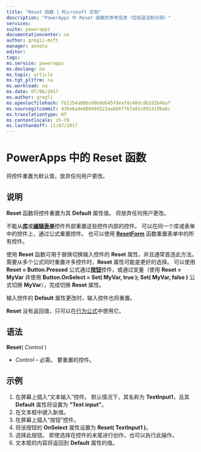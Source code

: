 ```yaml
---
title: "Reset 函数 | Microsoft 文档"
description: "PowerApps 中 Reset 函数的参考信息（包括语法和示例）"
services: 
suite: powerapps
documentationcenter: na
author: gregli-msft
manager: anneta
editor: 
tags: 
ms.service: powerapps
ms.devlang: na
ms.topic: article
ms.tgt_pltfrm: na
ms.workload: na
ms.date: 07/06/2017
ms.author: gregli
ms.openlocfilehash: fb1154a80bc60b8d645fdeef8c40dcdb2d2b4baf
ms.sourcegitcommit: 43be6a4e08849d522aabb6f767a81c092419babc
ms.translationtype: HT
ms.contentlocale: zh-CN
ms.lasthandoff: 11/07/2017
---
```

# <a name="reset-function-in-powerapps"></a>PowerApps 中的 Reset 函数
将控件重置为默认值，放弃任何用户更改。  

## <a name="description"></a>说明
**Reset** 函数将控件重置为其 **Default** 属性值。  将放弃任何用户更改。

不能从[**库**](../controls/control-gallery.md)或[**编辑表单**](../controls/control-form-detail.md)控件外部重置这些控件内部的控件。  可以在同一个库或表单中的控件上，通过公式重置控件。  也可以使用 [**ResetForm**](function-form.md) 函数重置表单中的所有控件。 

使用 **Reset** 函数可用于替换切换输入控件的 **Reset** 属性，并且通常首选此方法。  需要从多个公式同时重置许多控件时，**Reset** 属性可能是更好的选择。  可以使用 **Reset = Button.Pressed** 公式通过[**按钮**](../controls/control-button.md)控件，或通过变量（使用 **Reset = MyVar** 并使用 **Button.OnSelect = Set( MyVar, true ); Set( MyVar, false )** 公式切换 **MyVar**），完成切换 **Reset** 属性。    

输入控件的 **Default** 属性更改时，输入控件也将重置。

**Reset** 没有返回值，只可以在[行为公式](../working-with-formulas-in-depth.md#behavior-formulas)中使用它。

## <a name="syntax"></a>语法
**Reset**( *Control* )

* *Control* – 必需。 要重置的控件。

## <a name="example"></a>示例
1. 在屏幕上插入“文本输入”控件。  默认情况下，其名称为 **TextInput1**，且其 **Default** 属性将设置为 **"Text input"**。
2. 在文本框中键入新值。  
3. 在屏幕上插入“按钮”控件。
4. 将该按钮的 **OnSelect** 属性设置为 **Reset( TextInput1 )**。
5. 选择此按钮。  即使选择在控件的末尾进行创作，也可以执行此操作。
6. 文本框的内容将返回到 **Default** 属性的值。

